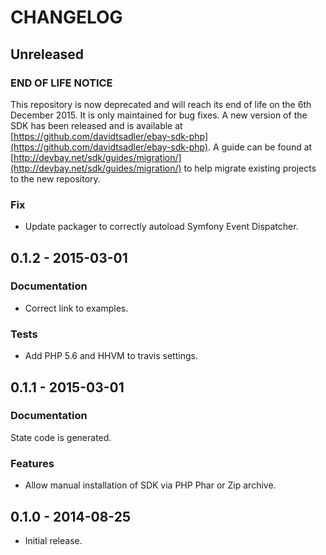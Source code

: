 # CHANGELOG

## Unreleased

### END OF LIFE NOTICE

This repository is now deprecated and will reach its end of life on the 6th December 2015. It is only maintained for bug fixes. A new version of the SDK has been released and is available at [https://github.com/davidtsadler/ebay-sdk-php](https://github.com/davidtsadler/ebay-sdk-php). A guide can be found at [http://devbay.net/sdk/guides/migration/](http://devbay.net/sdk/guides/migration/) to help migrate existing projects to the new repository.

### Fix

* Update packager to correctly autoload Symfony Event Dispatcher.

## 0.1.2 - 2015-03-01

### Documentation

* Correct link to examples.

### Tests

* Add PHP 5.6 and HHVM to travis settings.

## 0.1.1 - 2015-03-01

### Documentation

State code is generated.

### Features

* Allow manual installation of SDK via PHP Phar or Zip archive.

## 0.1.0 - 2014-08-25

* Initial release.
